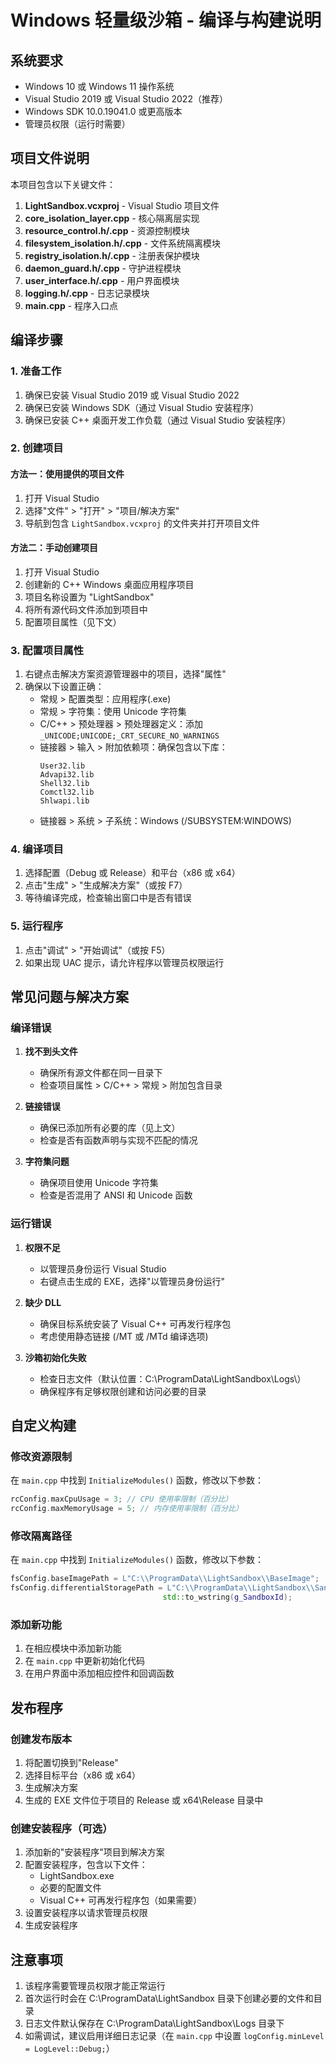 # Windows 轻量级沙箱 - 编译与构建说明

## 系统要求

- Windows 10 或 Windows 11 操作系统
- Visual Studio 2019 或 Visual Studio 2022（推荐）
- Windows SDK 10.0.19041.0 或更高版本
- 管理员权限（运行时需要）

## 项目文件说明

本项目包含以下关键文件：

1. **LightSandbox.vcxproj** - Visual Studio 项目文件
2. **core_isolation_layer.cpp** - 核心隔离层实现
3. **resource_control.h/.cpp** - 资源控制模块
4. **filesystem_isolation.h/.cpp** - 文件系统隔离模块
5. **registry_isolation.h/.cpp** - 注册表保护模块
6. **daemon_guard.h/.cpp** - 守护进程模块
7. **user_interface.h/.cpp** - 用户界面模块
8. **logging.h/.cpp** - 日志记录模块
9. **main.cpp** - 程序入口点

## 编译步骤

### 1. 准备工作

1. 确保已安装 Visual Studio 2019 或 Visual Studio 2022
2. 确保已安装 Windows SDK（通过 Visual Studio 安装程序）
3. 确保已安装 C++ 桌面开发工作负载（通过 Visual Studio 安装程序）

### 2. 创建项目

#### 方法一：使用提供的项目文件

1. 打开 Visual Studio
2. 选择"文件" > "打开" > "项目/解决方案"
3. 导航到包含 `LightSandbox.vcxproj` 的文件夹并打开项目文件

#### 方法二：手动创建项目

1. 打开 Visual Studio
2. 创建新的 C++ Windows 桌面应用程序项目
3. 项目名称设置为 "LightSandbox"
4. 将所有源代码文件添加到项目中
5. 配置项目属性（见下文）

### 3. 配置项目属性

1. 右键点击解决方案资源管理器中的项目，选择"属性"
2. 确保以下设置正确：
   - 常规 > 配置类型：应用程序(.exe)
   - 常规 > 字符集：使用 Unicode 字符集
   - C/C++ > 预处理器 > 预处理器定义：添加 `_UNICODE;UNICODE;_CRT_SECURE_NO_WARNINGS`
   - 链接器 > 输入 > 附加依赖项：确保包含以下库：
     ```
     User32.lib
     Advapi32.lib
     Shell32.lib
     Comctl32.lib
     Shlwapi.lib
     ```
   - 链接器 > 系统 > 子系统：Windows (/SUBSYSTEM:WINDOWS)

### 4. 编译项目

1. 选择配置（Debug 或 Release）和平台（x86 或 x64）
2. 点击"生成" > "生成解决方案"（或按 F7）
3. 等待编译完成，检查输出窗口中是否有错误

### 5. 运行程序

1. 点击"调试" > "开始调试"（或按 F5）
2. 如果出现 UAC 提示，请允许程序以管理员权限运行

## 常见问题与解决方案

### 编译错误

1. **找不到头文件**
   - 确保所有源文件都在同一目录下
   - 检查项目属性 > C/C++ > 常规 > 附加包含目录

2. **链接错误**
   - 确保已添加所有必要的库（见上文）
   - 检查是否有函数声明与实现不匹配的情况

3. **字符集问题**
   - 确保项目使用 Unicode 字符集
   - 检查是否混用了 ANSI 和 Unicode 函数

### 运行错误

1. **权限不足**
   - 以管理员身份运行 Visual Studio
   - 右键点击生成的 EXE，选择"以管理员身份运行"

2. **缺少 DLL**
   - 确保目标系统安装了 Visual C++ 可再发行程序包
   - 考虑使用静态链接 (/MT 或 /MTd 编译选项)

3. **沙箱初始化失败**
   - 检查日志文件（默认位置：C:\ProgramData\LightSandbox\Logs\）
   - 确保程序有足够权限创建和访问必要的目录

## 自定义构建

### 修改资源限制

在 `main.cpp` 中找到 `InitializeModules()` 函数，修改以下参数：

```cpp
rcConfig.maxCpuUsage = 3; // CPU 使用率限制（百分比）
rcConfig.maxMemoryUsage = 5; // 内存使用率限制（百分比）
```

### 修改隔离路径

在 `main.cpp` 中找到 `InitializeModules()` 函数，修改以下参数：

```cpp
fsConfig.baseImagePath = L"C:\\ProgramData\\LightSandbox\\BaseImage";
fsConfig.differentialStoragePath = L"C:\\ProgramData\\LightSandbox\\Sandbox" + 
                                  std::to_wstring(g_SandboxId);
```

### 添加新功能

1. 在相应模块中添加新功能
2. 在 `main.cpp` 中更新初始化代码
3. 在用户界面中添加相应控件和回调函数

## 发布程序

### 创建发布版本

1. 将配置切换到"Release"
2. 选择目标平台（x86 或 x64）
3. 生成解决方案
4. 生成的 EXE 文件位于项目的 Release 或 x64\Release 目录中

### 创建安装程序（可选）

1. 添加新的"安装程序"项目到解决方案
2. 配置安装程序，包含以下文件：
   - LightSandbox.exe
   - 必要的配置文件
   - Visual C++ 可再发行程序包（如果需要）
3. 设置安装程序以请求管理员权限
4. 生成安装程序

## 注意事项

1. 该程序需要管理员权限才能正常运行
2. 首次运行时会在 C:\ProgramData\LightSandbox 目录下创建必要的文件和目录
3. 日志文件默认保存在 C:\ProgramData\LightSandbox\Logs 目录下
4. 如需调试，建议启用详细日志记录（在 `main.cpp` 中设置 `logConfig.minLevel = LogLevel::Debug;`）

